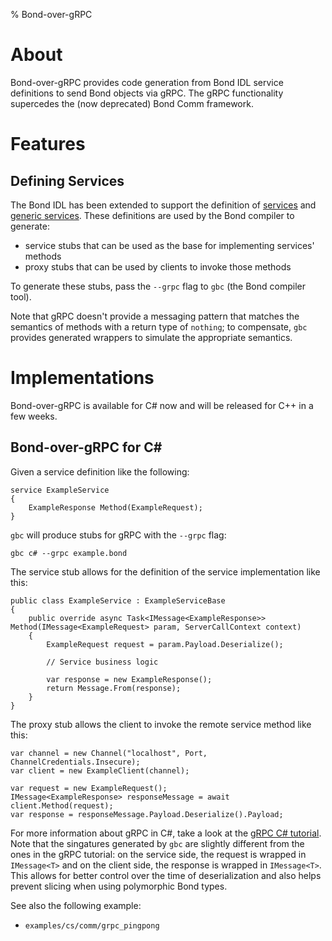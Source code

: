 % Bond-over-gRPC

# About #

Bond-over-gRPC provides code generation from Bond IDL service definitions
to send Bond objects via gRPC. The gRPC functionality supercedes the
(now deprecated) Bond Comm framework.

# Features #

## Defining Services ##

The Bond IDL has been extended to support the definition of
[services](compiler.html#service-definition) and
[generic services](compiler.html#generic-service). These definitions are
used by the Bond compiler to generate:

* service stubs that can be used as the base for implementing services'
  methods
* proxy stubs that can be used by clients to invoke those methods

To generate these stubs, pass the `--grpc` flag to `gbc` (the Bond compiler
tool).

Note that gRPC doesn't provide a messaging pattern that matches
the semantics of methods with a return type of `nothing`; to compensate,
`gbc` provides generated wrappers to simulate the appropriate semantics.

# Implementations #

Bond-over-gRPC is available for C# now and will be released for C++ in a
few weeks.

## Bond-over-gRPC for C# ##

Given a service definition like the following:

    service ExampleService
    {
        ExampleResponse Method(ExampleRequest);
    }

`gbc` will produce stubs for gRPC with the `--grpc` flag:

    gbc c# --grpc example.bond

The service stub allows for the definition of the service implementation like this:

    public class ExampleService : ExampleServiceBase
    {
        public override async Task<IMessage<ExampleResponse>> Method(IMessage<ExampleRequest> param, ServerCallContext context)
        {
            ExampleRequest request = param.Payload.Deserialize();

            // Service business logic

            var response = new ExampleResponse();
            return Message.From(response);
        }
    }

The proxy stub allows the client to invoke the remote service method like this:

    var channel = new Channel("localhost", Port, ChannelCredentials.Insecure);
    var client = new ExampleClient(channel);

    var request = new ExampleRequest();
    IMessage<ExampleResponse> responseMessage = await client.Method(request);
    var response = responseMessage.Payload.Deserialize().Payload;

For more information about gRPC in C#, take a look at the
[gRPC C# tutorial](http://www.grpc.io/docs/tutorials/basic/csharp.html).
Note that the singatures generated by `gbc` are slightly different from the
ones in the gRPC tutorial: on the service side, the request is wrapped in
`IMessage<T>` and on the client side, the response is wrapped in
`IMessage<T>`. This allows for better control over the time of
deserialization and also helps prevent slicing when using polymorphic Bond
types.

See also the following example:

- `examples/cs/comm/grpc_pingpong`
